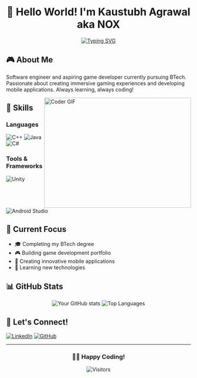 <div align="center">
  
# 👋 Hello World! I'm Kaustubh Agrawal aka NOX
[![Typing SVG](https://readme-typing-svg.demolab.com?font=Fira+Code&pause=1000&width=300&lines=Software+Engineer;Game+Developer;App+Developer)](https://git.io/typing-svg)

</div>

## 🎮 About Me
Software engineer and aspiring game developer currently pursuing BTech. Passionate about creating immersive gaming experiences and developing mobile applications. Always learning, always coding!

<img align="right" src="https://media.giphy.com/media/SWoSkN6DxTszqIKEqv/giphy.gif" alt="Coder GIF" width="400" height="300">

## 🚀 Skills
### Languages
![C++](https://img.shields.io/badge/-C++-00599C?style=flat-square&logo=c%2B%2B)
![Java](https://img.shields.io/badge/-Java-ED8B00?style=flat-square&logo=oracle)
![C#](https://img.shields.io/badge/-C%23-239120?style=flat-square&logo=c-sharp)

### Tools & Frameworks
![Unity](https://img.shields.io/badge/-Unity-000000?style=flat-square&logo=unity)
![Android Studio](https://img.shields.io/badge/-Android%20Studio-3DDC84?style=flat-square&logo=android-studio&logoColor=white)

## 🎯 Current Focus
- 🎓 Completing my BTech degree
- 🎮 Building game development portfolio
- 📱 Creating innovative mobile applications
- 🌱 Learning new technologies

## 📊 GitHub Stats
<div align="center">
  
![Your GitHub stats](https://github-readme-stats.vercel.app/api?username=Kaustubh0912&show_icons=true&theme=dark)
![Top Languages](https://github-readme-stats.vercel.app/api/top-langs/?username=Kaustubh0912&layout=compact)

</div>

## 🤝 Let's Connect!
[![LinkedIn](https://img.shields.io/badge/-LinkedIn-0077B5?style=flat-square&logo=linkedin)](https://www.linkedin.com/in/kaustubh-agrawal-960729250/)
[![GitHub](https://img.shields.io/badge/-GitHub-181717?style=flat-square&logo=github)](https://github.com/Kaustubh0912)

---
<div align="center">
  
### 👨‍💻 Happy Coding! 

![Visitors](https://visitor-badge.laobi.icu/badge?page_id=Kaustubh0912.Kaustubh0912)

</div>

